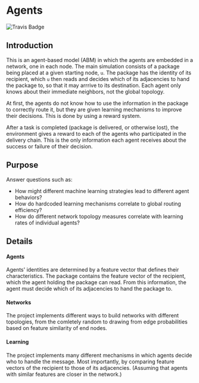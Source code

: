 # Agents
![Travis Badge](https://api.travis-ci.org/bhtucker/agents.svg?branch=master)

## Introduction

This is an agent-based model (ABM) in which the agents are embedded in a
network, one in each node. The main simulation consists of a package being
placed at a given starting node, `u`. The package has the identity of its
recipient, which `u` then reads and decides which of its adjacencies to hand the
package to, so that it may arrrive to its destination. Each agent only knows
about their immediate neighbors, not the global topology.

At first, the agents do not know how to use the information in the package to
correctly route it, but they are given learning mechanisms to improve their
decisions. This is done by using a reward system.

After a task is completed (package is delivered, or otherwise lost), the
environment gives a reward to each of the agents who participated in the
delivery chain. This is the only information each agent receives about the
success or failure of their decision.


## Purpose

Answer questions such as:

* How might different machine learning strategies lead to different agent behaviors?
* How do hardcoded learning mechanisms correlate to global routing efficiency?
* How do different network topology measures correlate with learning rates of individual agents?


## Details

#### Agents

Agents' identities are determined by a feature vector that defines their
characteristics. The package contains the feature vector of the recipient, which
the agent holding the package can read. From this information, the agent must
decide which of its adjacencies to hand the package to.

#### Networks

The project implements different ways to build networks with different
topologies, from the comletely random to drawing from edge probabilities based
on feature similarity of end nodes.


#### Learning

The project implements many different mechanisms in which agents decide who to
handle the message. Most importantly, by comparing feature vectors of the
recipient to those of its adjacencies. (Assuming that agents with similar
features are closer in the network.)
